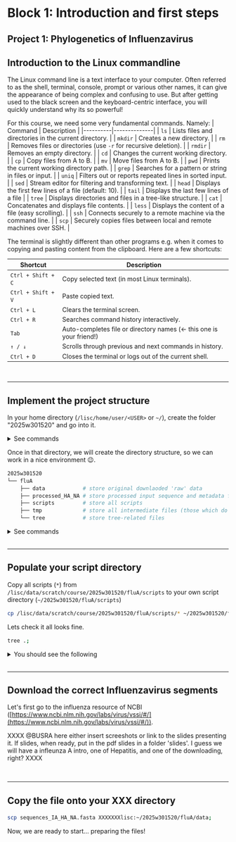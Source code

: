 # Block 1: Introduction and first steps
## Project 1: Phylogenetics of Influenzavirus

## Introduction to the Linux commandline
The Linux command line is a text interface to your computer. Often referred to as the shell, terminal, console, prompt or various other names, it can give the appearance of being complex and confusing to use. But after getting used to the black screen and the keyboard-centric interface, you will quickly understand why its so powerful!

For this course, we need some very fundamental commands. Namely:
| Command | Description |
|----------|--------------|
| `ls` | Lists files and directories in the current directory. |
| `mkdir` | Creates a new directory. |
| `rm` | Removes files or directories (use `-r` for recursive deletion). |
| `rmdir` | Removes an empty directory. |
| `cd` | Changes the current working directory. |
| `cp` | Copy files from A to B. |
| `mv` | Move files from A to B. |
| `pwd` | Prints the current working directory path. |
| `grep` | Searches for a pattern or string in files or input. |
| `uniq` | Filters out or reports repeated lines in sorted input. |
| `sed` | Stream editor for filtering and transforming text. |
| `head` | Displays the first few lines of a file (default: 10). |
| `tail` | Displays the last few lines of a file |
| `tree` | Displays directories and files in a tree-like structure. |
| `cat` | Concatenates and displays file contents. |
| `less` | Displays the content of a file (easy scrolling). |
| `ssh` | Connects securely to a remote machine via the command line. |
| `scp` | Securely copies files between local and remote machines over SSH. |

The terminal is slightly different than other programs e.g. when it comes to copying and pasting content from the clipboard. Here are a few shortcuts:

| Shortcut | Description |
|-----------|--------------|
| `Ctrl + Shift + C` | Copy selected text (in most Linux terminals). |
| `Ctrl + Shift + V` | Paste copied text. |
| `Ctrl + L` | Clears the terminal screen. |
| `Ctrl + R` | Searches command history interactively. |
| `Tab` | Auto-completes file or directory names (<- this one is your friend!) |
| `↑ / ↓` | Scrolls through previous and next commands in history. |
| `Ctrl + D` | Closes the terminal or logs out of the current shell. |
</br>

---
## Implement the project structure
In your home directory (`/lisc/home/user/<USER>` or `~/`), create the folder "2025w301520" and go into it.

<details>

<summary>See commands</summary>

```bash
mkdir 2025w301520;
cd  2025w301520;
```

</details>


Once in that directory, we will create the directory structure, so we can work in a nice environment 😉.
```bash
2025w301520
└── fluA
    ├── data            # store original downlaoded 'raw' data
    ├── processed_HA_NA # store processed input sequence and metadata files
    ├── scripts         # store all scripts
    ├── tmp             # store all intermediate files (those which do not get used by downstream software)
    └── tree            # store tree-related files
```

<details>

<summary>See commands</summary>

```bash
# Make ~/2025w301520/fluA directory and change to it
mkdir fluA;
cd fluA;

# Make directories inside of ~/2025w301520/fluA
mkdir data;
mkdir processed_HA_NA;
mkdir scripts;
mkdir tmp;
mkdir tree;

# Visualise your directory structure
tree .;
```

</details>
</br>

---
## Populate your script directory
Copy all scripts (`*`) from `/lisc/data/scratch/course/2025w301520/fluA/scripts` to your own script directory (`~/2025w301520/fluA/scripts`)

```bash
cp /lisc/data/scratch/course/2025w301520/fluA/scripts/* ~/2025w301520/fluA/scripts;
```

Lets check it all looks fine.
```bash
tree .;
```

<details>

<summary>You should see the following</summary>

![](./images/fluA_dirStruct_scripts.png)

</details>
</br>

---
## Download the correct Influenzavirus segments
Let's first go to the influenza resource of NCBI ([https://www.ncbi.nlm.nih.gov/labs/virus/vssi/#/](https://www.ncbi.nlm.nih.gov/labs/virus/vssi/#/)).

XXXX @BUSRA here either insert screeshots or link to the slides presenting it. If slides, when ready, put in the pdf slides in a folder 'slides'. I guess we will have a infleunza A intro, one of Hepatitis, and one of the downloading, right? XXXX

</br>

---
## Copy the file onto your XXX directory
```bash
scp sequences_IA_HA_NA.fasta XXXXXXXlisc:~/2025w301520/fluA/data;
```

Now, we are ready to start... preparing the files!

</br>
